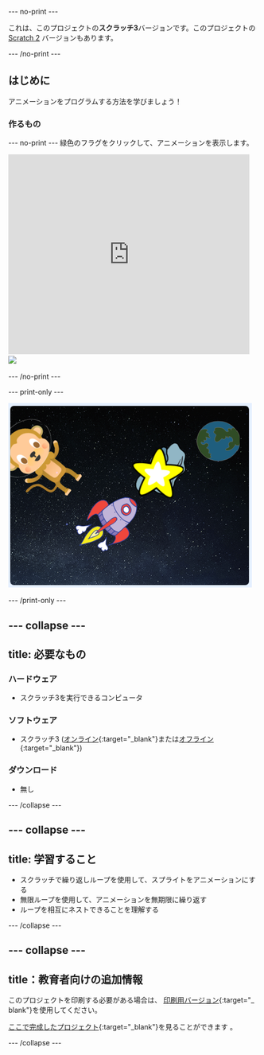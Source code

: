\--- no-print \---

これは、このプロジェクトの**スクラッチ3**バージョンです。このプロジェクトの[ Scratch 2](https://projects.raspberrypi.org/en/projects/lost-in-space-scratch2) バージョンもあります。

\--- /no-print \---

## はじめに

アニメーションをプログラムする方法を学びましょう！

### 作るもの

\--- no-print \--- 緑色のフラグをクリックして、アニメーションを表示します。

<div class="scratch-preview">
  <iframe allowtransparency="true" width="485" height="402" src="https://scratch.mit.edu/projects/embed/276873231/?autostart=false" frameborder="0" scrolling="no"></iframe>
  <img src="images/space-final.png">
</div>

\--- /no-print \---

\--- print-only \---

![完成したプロジェクト](images/showcase_static.png)

\--- /print-only \---

## \--- collapse \---

## title: 必要なもの

### ハードウェア

- スクラッチ3を実行できるコンピュータ

### ソフトウェア

- スクラッチ3 ([オンライン](http://rpf.io/scratchon){:target="_blank"}または[オフライン](http://rpf.io/scratchoff){:target="_blank"})

### ダウンロード

- 無し

\--- /collapse \---

## \--- collapse \---

## title: 学習すること

- スクラッチで繰り返しループを使用して、スプライトをアニメーションにする
- 無限ループを使用して、アニメーションを無期限に繰り返す
- ループを相互にネストできることを理解する

\--- /collapse \---

## \--- collapse \---

## title：教育者向けの追加情報

このプロジェクトを印刷する必要がある場合は、 [印刷用バージョン](https://projects.raspberrypi.org/en/projects/lost-in-space/print){:target="_ blank"}を使用してください。

[ここで完成したプロジェクト](http://rpf.io/p/en/lost-in-space-get){:target="_blank"}を見ることができます 。

\--- /collapse \---